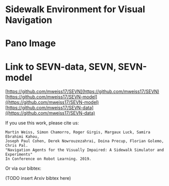 # Sidewalk Environment for Visual Navigation


# Pano Image

# Link to SEVN-data, SEVN, SEVN-model
[https://github.com/mweiss17/SEVN](https://github.com/mweiss17/SEVN)
[https://github.com/mweiss17/SEVN-model]((https://github.com/mweiss17/SEVN-model)
[https://github.com/mweiss17/SEVN-data]((https://github.com/mweiss17/SEVN-data)

If you use this work, please cite us:

```
Martin Weiss, Simon Chamorro, Roger Girgis, Margaux Luck, Samira Ebrahimi Kahou, 
Joseph Paul Cohen, Derek Nowrouzezahrai, Doina Precup, Florian Golemo, Chris Pal. 
"Navigation Agents for the Visually Impaired: A Sidewalk Simulator and Experiments" 
In Conference on Robot Learning. 2019.
```

Or via our bibtex:

(TODO insert Arxiv bibtex here)
